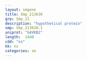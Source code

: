 ```yaml
---
layout: smgene
title: Smp_213630
grp: Smp_21
description: "hypothetical protein"
smp: Smp_213630.1
uniprot: "G4VKB2"
length:  1440
cdd: "ns"
kk: ns
categories: sm
---
```


